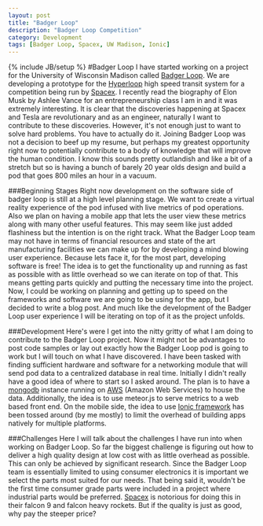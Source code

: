 ```yaml
---
layout: post
title: "Badger Loop"
description: "Badger Loop Competition"
category: Development
tags: [Badger Loop, Spacex, UW Madison, Ionic]
---
```

{% include JB/setup %}
#Badger Loop
I have started working on a project for the University of Wisconsin Madison called [Badger Loop](http://www.badgerloop.com/).  We are developing a prototype for the [Hyperloop](http://www.spacex.com/hyperloop) high speed transit system for a competition being run by [Spacex](http://www.spacex.com/).  I recently read the biography of Elon Musk by Ashlee Vance for an entrepreneurship class I am in and it was extremely interesting.  It is clear that the discoveries happening at Spacex and Tesla are revolutionary and as an engineer, naturally I want to contribute to these discoveries. However, it's not enough just to want to solve hard problems. You have to actually do it.  Joining Badger Loop was not a decision to beef up my resume, but perhaps my greatest opportunity right now to potentially contribute to a body of knowledge that will improve the human condition.  I know this sounds pretty outlandish and like a bit of a stretch but so is having a bunch of barely 20 year olds design and build a pod that goes 800 miles an hour in a vacuum.  

###Beginning Stages
Right now development on the software side of badger loop is still at a high level planning stage.  We want to create a virtual reality experience of the pod infused with live metrics of pod operations.  Also we plan on having a mobile app that lets the user view these metrics along with many other useful features.  This may seem like just added flashiness but the intention is on the right track.  What the Badger Loop team may not have in terms of financial resources and state of the art manufacturing facilities we can make up for by developing a mind blowing user experience. Because lets face it, for the most part, developing software is free!  The idea is to get the functionality up and running as fast as possible with as little overhead so we can iterate on top of that.  This means getting parts quickly and putting the necessary time into the project. Now, I could be working on planning and getting up to speed on the frameworks and software we are going to be using for the app, but I decided to write a blog post.  And much like the development of the Badger Loop user experience I will be iterating on top of it as the project unfolds.

###Development
Here's were I get into the nitty gritty of what I am doing to contribute to the Badger Loop project.  Now it might not be advantages to post code samples or lay out exactly how the Badger Loop pod is going to work but I will touch on what I have discovered.  I have been tasked with finding sufficient hardware and software for a networking module that will send pod data to a centralized database in real time.  Initially I didn't really have a good idea of where to start so I asked around.  The plan is to have a [mongodb](https://www.mongodb.org/) instance running on [AWS](https://aws.amazon.com/) (Amazon Web Services) to house the data.  Additionally, the idea is to use meteor.js to serve metrics to a web based front end.  On the mobile side, the idea to use [Ionic framework](http://ionicframework.com/) has been tossed around (by me mostly) to limit the overhead of building apps natively for multiple platforms. 

###Challenges
Here I will talk about the challenges I have run into when working on Badger Loop. So far the biggest challenge is figuring out how to deliver a high quality design at low cost with as little overhead as possible.  This can only be achieved by significant research.  Since the Badger Loop team is essentially limited to using consumer electronics it is important we select the parts most suited for our needs.  That being said it, wouldn't be the first time consumer grade parts were included in a project where industrial parts would be preferred.  [Spacex](http://www.spacex.com/) is notorious for doing this in their falcon 9 and falcon heavy rockets. But if the quality is just as good, why pay the steeper price?
